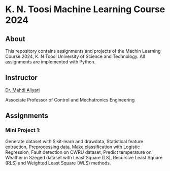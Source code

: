 # K. N. Toosi Machine Learning Course 2024

## About
This repository contains assignments and projects of the Machin Learning Course 2024, K. N Toosi University of Science and Technology. All assignments are implemented with Python.

## Instructor
[Dr. Mahdi Aliyari](https://apac.ee.kntu.ac.ir/members/faculty/aliyari/)

Associate Professor of Control and Mechatronics Engineering

## Assignments
### Mini Project 1:
 Generate dataset with Sikit-learn and drawdata, Statistical feature extraction, Preprocessing data, Make classification with Logistic Regression, Fault detection on CWRU dataset, Predict temperature on Weather in Szeged dataset with Least Square (LS), Recursive  Least Square (RLS) and Weighted Least Square (WLS) methods.
